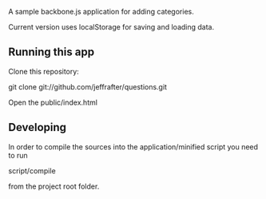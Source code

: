A sample backbone.js application for adding categories.

Current version uses localStorage for saving and loading data.

## Running this app

Clone this repository:

  git clone git://github.com/jeffrafter/questions.git

Open the public/index.html

## Developing

In order to compile the sources into the application/minified script
you need to run

  script/compile

from the project root folder.
